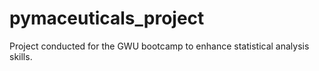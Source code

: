 # pymaceuticals_project
Project conducted for the GWU bootcamp to enhance statistical analysis skills.
